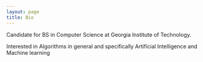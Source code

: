 ```yaml
---
layout: page
title: Bio
---
```


Candidate for BS in Computer Science at Georgia Institute of Technology.

Interested in Algorithms in general and specifically Artificial Intelligence and Machine learning